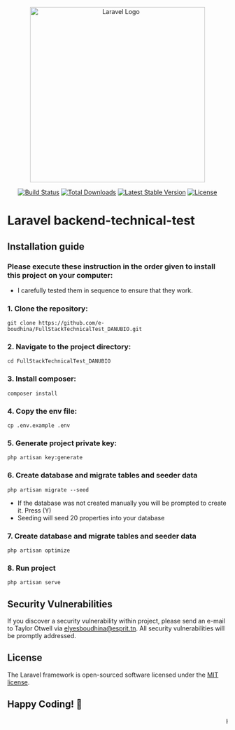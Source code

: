 <p align="center"><a href="https://laravel.com" target="_blank"><img src="https://raw.githubusercontent.com/laravel/art/master/logo-lockup/5%20SVG/2%20CMYK/1%20Full%20Color/laravel-logolockup-cmyk-red.svg" width="400" alt="Laravel Logo"></a></p>

<p align="center">
<a href="https://github.com/laravel/framework/actions"><img src="https://github.com/laravel/framework/workflows/tests/badge.svg" alt="Build Status"></a>
<a href="https://packagist.org/packages/laravel/framework"><img src="https://img.shields.io/packagist/dt/laravel/framework" alt="Total Downloads"></a>
<a href="https://packagist.org/packages/laravel/framework"><img src="https://img.shields.io/packagist/v/laravel/framework" alt="Latest Stable Version"></a>
<a href="https://packagist.org/packages/laravel/framework"><img src="https://img.shields.io/packagist/l/laravel/framework" alt="License"></a>
</p>

# Laravel backend-technical-test

## Installation guide

### Please execute these instruction in the order given to install this project on your computer:
- I carefully tested them in sequence to ensure that they work.

### 1. Clone the repository:
 ```
git clone https://github.com/e-boudhina/FullStackTechnicalTest_DANUBIO.git
```
### 2.  Navigate to the project directory:
 ```
cd FullStackTechnicalTest_DANUBIO
 ```
### 3.  Install composer:
 ```
 composer install
  ```
### 4.  Copy the env file:
 ```
cp .env.example .env
 ```
### 5.  Generate project private key:
 ```
 php artisan key:generate
 ```
### 6.  Create database and migrate tables and seeder data
 ```
php artisan migrate --seed 
```
-  If the database was not created manually you will be prompted to create it. Press (Y)
-  Seeding will seed 20 properties into your database
### 7.  Create database and migrate tables and seeder data 
```
php artisan optimize
 ```
### 8.  Run project
 ```
php artisan serve
 ```

## Security Vulnerabilities

If you discover a security vulnerability within project, please send an e-mail to Taylor Otwell via [elyesboudhina@esprit.tn](mailto:elyesboudhina@esprit.tn). All security vulnerabilities will be promptly addressed.

## License

The Laravel framework is open-sourced software licensed under the [MIT license](https://opensource.org/licenses/MIT).

## Happy Coding! 🚀

<marquee>Happy Coding! 🎉🚀 Keep building awesome projects!</marquee>
